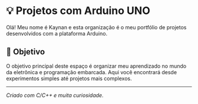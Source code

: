 # 💡 Projetos com Arduino UNO

Olá! Meu nome é Kaynan e esta organização é o meu portfólio de projetos desenvolvidos com a plataforma Arduino.

## 🎯 Objetivo

O objetivo principal deste espaço é organizar meu aprendizado no mundo da eletrônica e programação embarcada. Aqui você encontrará desde experimentos simples até projetos mais complexos.

---
*Criado com C/C++ e muita curiosidade.*
